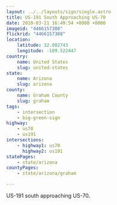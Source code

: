 ```yaml
---
layout: ../../layouts/sign/single.astro
title: US-191 South Approaching US-70
date: 2010-03-21 16:49:54 +0000 +0000
imageid: "4466157308"
flickrid: "4466157308"
location:
    latitude: 32.802743
    longitude: -109.522447
country:
    name: United States
    slug: united-states
state:
    name: Arizona
    slug: arizona
county:
    name: Graham County
    slug: graham
tags:
    - intersection
    - big-green-sign
highway:
    - us70
    - us191
intersections:
    - highway1: us70
      highway2: us191
statePages:
    - state/arizona
countyPages:
    - state/arizona/graham

---
```

US-191 south approaching US-70.